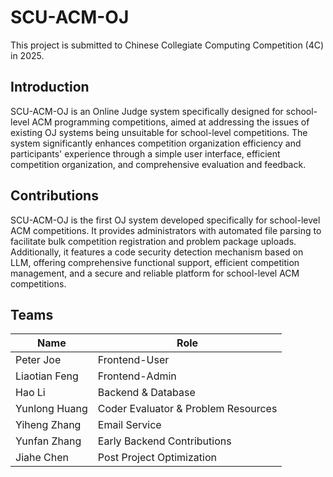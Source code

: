 # SCU-ACM-OJ
This project is submitted to Chinese Collegiate Computing Competition (4C) in 2025.
## Introduction
SCU-ACM-OJ is an Online Judge system specifically designed for school-level ACM programming competitions, aimed at addressing the issues of existing OJ systems being unsuitable for school-level competitions. The system significantly enhances competition organization efficiency and participants' experience through a simple user interface, efficient competition organization, and comprehensive evaluation and feedback.
## Contributions
SCU-ACM-OJ is the first OJ system developed specifically for school-level ACM competitions. It provides administrators with automated file parsing to facilitate bulk competition registration and problem package uploads. Additionally, it features a code security detection mechanism based on LLM, offering comprehensive functional support, efficient competition management, and a secure and reliable platform for school-level ACM competitions.
## Teams
|Name|Role|
|-|-|
|Peter Joe|Frontend-User|
|Liaotian Feng|Frontend-Admin|
|Hao Li|Backend & Database|
|Yunlong Huang|Coder Evaluator & Problem Resources|
|Yiheng Zhang|Email Service|
|Yunfan Zhang|Early Backend Contributions|
|Jiahe Chen|Post Project Optimization|
